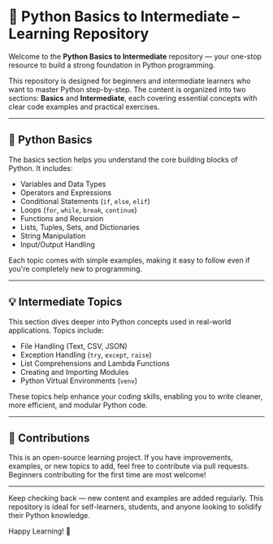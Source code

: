 # 📘 Python Basics to Intermediate – Learning Repository

Welcome to the **Python Basics to Intermediate** repository — your one-stop resource to build a strong foundation in Python programming.

This repository is designed for beginners and intermediate learners who want to master Python step-by-step. The content is organized into two sections: **Basics** and **Intermediate**, each covering essential concepts with clear code examples and practical exercises.

---

## 🐍 Python Basics

The basics section helps you understand the core building blocks of Python. It includes:

- Variables and Data Types  
- Operators and Expressions  
- Conditional Statements (`if`, `else`, `elif`)  
- Loops (`for`, `while`, `break`, `continue`)  
- Functions and Recursion  
- Lists, Tuples, Sets, and Dictionaries  
- String Manipulation  
- Input/Output Handling  

Each topic comes with simple examples, making it easy to follow even if you're completely new to programming.

---

## 💡 Intermediate Topics

This section dives deeper into Python concepts used in real-world applications. Topics include:

- File Handling (Text, CSV, JSON)  
- Exception Handling (`try`, `except`, `raise`)  
- List Comprehensions and Lambda Functions  
- Creating and Importing Modules  
- Python Virtual Environments (`venv`)  

These topics help enhance your coding skills, enabling you to write cleaner, more efficient, and modular Python code.

---

## 🤝 Contributions

This is an open-source learning project. If you have improvements, examples, or new topics to add, feel free to contribute via pull requests. Beginners contributing for the first time are most welcome!

---

Keep checking back — new content and examples are added regularly. This repository is ideal for self-learners, students, and anyone looking to solidify their Python knowledge.

Happy Learning! 🚀
